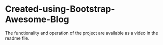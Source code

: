 # Created-using-Bootstrap-Awesome-Blog
The functionality and operation of the project are available as a video in the readme file.
